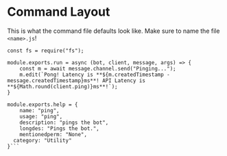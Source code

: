 # Command Layout
This is what the command file defaults look like. Make sure to name the file `<name>.js`!

```const Discord = require("discord.js");
const fs = require("fs"); 

module.exports.run = async (bot, client, message, args) => {
    const m = await message.channel.send("Pinging...");
    m.edit(`Pong! Latency is **${m.createdTimestamp - message.createdTimestamp}ms**! API Latency is **${Math.round(client.ping)}ms**!`);
}

module.exports.help = {
	name: "ping",
	usage: "ping",
	description: "pings the bot",
	longdes: "Pings the bot.",
	mentionedperm: "None",
  category: "Utility"
}```
